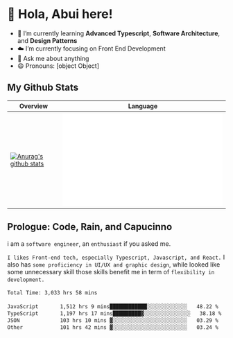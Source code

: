 # 👋 Hola, Abui here!

- 🌱 I’m currently learning **Advanced Typescript**, **Software Architecture**, and **Design Patterns**
- ☁️ I’m currently focusing on Front End Development
- 💬 Ask me about anything
- 😄 Pronouns: [object Object]

## My Github Stats

| Overview | Language |
| --- | --- |
|[![Anurag's github stats](https://github-readme-stats.vercel.app/api?username=abui-am&count_private=true)](https://github.com/anuraghazra/github-readme-stats)|![Language](https://raw.githubusercontent.com/abui-am/stats/c6455f656dfce7acd3951e5ec5b25d72af0b2ee3/generated/languages.svg)|

## Prologue: Code, Rain, and Capucinno
i am a `software engineer`, an `enthusiast` if you asked me. 

`I likes Front-end tech, especially Typescript, Javascript, and React.` I also has `some proficiency in UI/UX and graphic design`, while looked like some unnecessary skill those skills benefit me in term of `flexibility in development.`


<!--START_SECTION:waka-->

```text
Total Time: 3,033 hrs 58 mins

JavaScript       1,512 hrs 9 mins████████████░░░░░░░░░░░░░   48.22 %
TypeScript       1,197 hrs 17 mins█████████▓░░░░░░░░░░░░░░░   38.18 %
JSON             103 hrs 10 mins ▓░░░░░░░░░░░░░░░░░░░░░░░░   03.29 %
Other            101 hrs 42 mins ▓░░░░░░░░░░░░░░░░░░░░░░░░   03.24 %
```

<!--END_SECTION:waka-->
